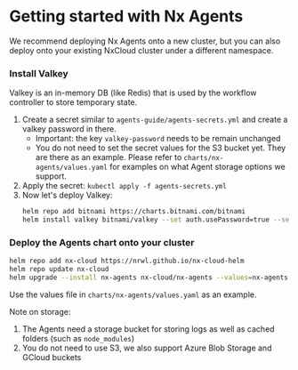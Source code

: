 # Getting started with Nx Agents

We recommend deploying Nx Agents onto a new cluster, but you can also deploy onto your existing NxCloud cluster under a different namespace.

### Install Valkey

Valkey is an in-memory DB (like Redis) that is used by the workflow controller to store temporary state.

1. Create a secret similar to `agents-guide/agents-secrets.yml` and create a valkey password in there.
   - Important: the key `valkey-password` needs to be remain unchanged
   - You do not need to set the secret values for the S3 bucket yet. They are there as an example. Please refer to `charts/nx-agents/values.yaml` for examples on what Agent storage options we support.
2. Apply the secret: `kubectl apply -f agents-secrets.yml`
3. Now let's deploy Valkey:
    ```bash
    helm repo add bitnami https://charts.bitnami.com/bitnami
    helm install valkey bitnami/valkey --set auth.usePassword=true --set auth.existingSecret=nx-cloud-agents-secret
    ```

### Deploy the Agents chart onto your cluster

```bash
helm repo add nx-cloud https://nrwl.github.io/nx-cloud-helm
helm repo update nx-cloud
helm upgrade --install nx-agents nx-cloud/nx-agents --values=nx-agents.yml
```

Use the values file in `charts/nx-agents/values.yaml` as an example.

Note on storage: 
1. The Agents need a storage bucket for storing logs as well as cached folders (such as `node_modules`)
2. You do not need to use S3, we also support Azure Blob Storage and GCloud buckets